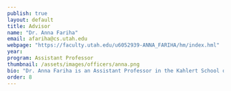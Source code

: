 ```yaml
---
publish: true
layout: default
title: Advisor
name: "Dr. Anna Fariha"
email: afariha@cs.utah.edu
webpage: "https://faculty.utah.edu/u6052939-ANNA_FARIHA/hm/index.hml"
year:
program: Assistant Professor
thumbnail: /assets/images/officers/anna.png
bio: "Dr. Anna Fariha is an Assistant Professor in the Kahlert School of Computing. She likes to be out in nature and be on a hiking trail. Mountains, wildflowers, and alpine lakes are her favorites. She also enjoys music, playing the piano, and reading science fiction."
order: 8
---
```


